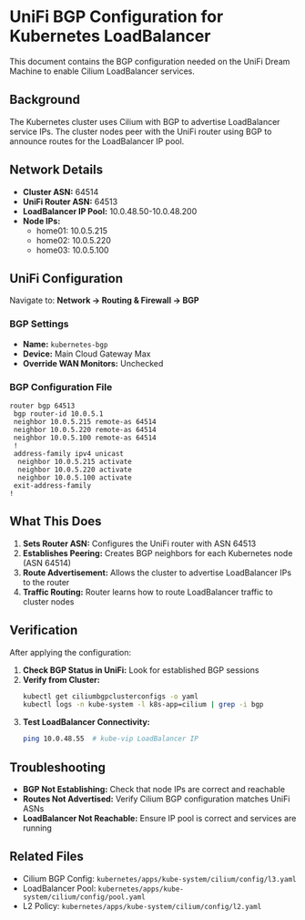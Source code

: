 # UniFi BGP Configuration for Kubernetes LoadBalancer

This document contains the BGP configuration needed on the UniFi Dream Machine to enable Cilium LoadBalancer services.

## Background

The Kubernetes cluster uses Cilium with BGP to advertise LoadBalancer service IPs. The cluster nodes peer with the UniFi router using BGP to announce routes for the LoadBalancer IP pool.

## Network Details

- **Cluster ASN:** 64514
- **UniFi Router ASN:** 64513
- **LoadBalancer IP Pool:** 10.0.48.50-10.0.48.200
- **Node IPs:** 
  - home01: 10.0.5.215
  - home02: 10.0.5.220
  - home03: 10.0.5.100

## UniFi Configuration

Navigate to: **Network → Routing & Firewall → BGP**

### BGP Settings

- **Name:** `kubernetes-bgp`
- **Device:** Main Cloud Gateway Max
- **Override WAN Monitors:** Unchecked

### BGP Configuration File

```
router bgp 64513
 bgp router-id 10.0.5.1
 neighbor 10.0.5.215 remote-as 64514
 neighbor 10.0.5.220 remote-as 64514  
 neighbor 10.0.5.100 remote-as 64514
 !
 address-family ipv4 unicast
  neighbor 10.0.5.215 activate
  neighbor 10.0.5.220 activate
  neighbor 10.0.5.100 activate
 exit-address-family
!
```

## What This Does

1. **Sets Router ASN:** Configures the UniFi router with ASN 64513
2. **Establishes Peering:** Creates BGP neighbors for each Kubernetes node (ASN 64514)
3. **Route Advertisement:** Allows the cluster to advertise LoadBalancer IPs to the router
4. **Traffic Routing:** Router learns how to route LoadBalancer traffic to cluster nodes

## Verification

After applying the configuration:

1. **Check BGP Status in UniFi:** Look for established BGP sessions
2. **Verify from Cluster:**
   ```bash
   kubectl get ciliumbgpclusterconfigs -o yaml
   kubectl logs -n kube-system -l k8s-app=cilium | grep -i bgp
   ```
3. **Test LoadBalancer Connectivity:**
   ```bash
   ping 10.0.48.55  # kube-vip LoadBalancer IP
   ```

## Troubleshooting

- **BGP Not Establishing:** Check that node IPs are correct and reachable
- **Routes Not Advertised:** Verify Cilium BGP configuration matches UniFi ASNs
- **LoadBalancer Not Reachable:** Ensure IP pool is correct and services are running

## Related Files

- Cilium BGP Config: `kubernetes/apps/kube-system/cilium/config/l3.yaml`
- LoadBalancer Pool: `kubernetes/apps/kube-system/cilium/config/pool.yaml`
- L2 Policy: `kubernetes/apps/kube-system/cilium/config/l2.yaml`